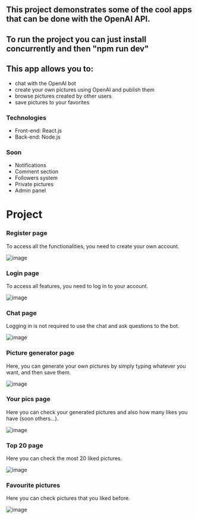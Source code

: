 ## This project demonstrates some of the cool apps that can be done with the OpenAI API.

## To run the project you can just install concurrently and then "npm run dev"

## This app allows you to: 
- chat with the OpenAI bot
- create your own pictures using OpenAI and publish them
- browse pictures created by other users
- save pictures to your favorites

### Technologies 
- Front-end: React.js
- Back-end: Node.js

### Soon 
- Notifications
- Comment section
- Followers system
- Private pictures
- Admin panel

# Project

### Register page 

To access all the functionalities, you need to create your own account.

![image](https://user-images.githubusercontent.com/72854881/224130602-f7198875-1425-41b3-9707-639839b79371.png)

### Login page
To access all features, you need to log in to your account.

![image](https://user-images.githubusercontent.com/72854881/224131254-55a1ec99-bee8-45b8-a0f4-04b30596547b.png)

### Chat page

Logging in is not required to use the chat and ask questions to the bot.

![image](https://user-images.githubusercontent.com/72854881/224131842-14f8857a-f3ea-4a6e-a951-0fa7ffc24abc.png)

### Picture generator page

Here, you can generate your own pictures by simply typing whatever you want, and then save them.

![image](https://user-images.githubusercontent.com/72854881/224132329-3a5f3027-ad44-4d4b-894e-344e0e50bd66.png)

### Your pics page

Here you can check your generated pictures and also how many likes you have (soon others...).

![image](https://user-images.githubusercontent.com/72854881/224132855-946bf05f-4211-4afd-9669-f0d880e51ea3.png)

### Top 20 page

Here you can check the most 20 liked pictures.

![image](https://user-images.githubusercontent.com/72854881/224133625-f0fc13ab-44d9-405d-aa19-1950cbe216aa.png)

### Favourite pictures

Here you can check pictures that you liked before.

![image](https://user-images.githubusercontent.com/72854881/224133794-c8b6eec0-a9c3-438e-b494-f349f5e768e5.png)






